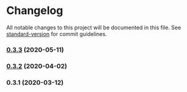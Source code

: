 # Changelog

All notable changes to this project will be documented in this file. See [standard-version](https://github.com/conventional-changelog/standard-version) for commit guidelines.

### [0.3.3](https://github.com/AdditionApps/polaris-form-builder/compare/v0.3.2...v0.3.3) (2020-05-11)



### [0.3.2](https://github.com/AdditionApps/polaris-form-builder/compare/v0.3.0...v0.3.2) (2020-04-02)



### 0.3.1 (2020-03-12)

